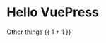 # Hello VuePress

Other things
{{ 1 + 1 }}

<HelloWorld msg="Not work"></HelloWorld>
<Works msg="Work"></Works>
